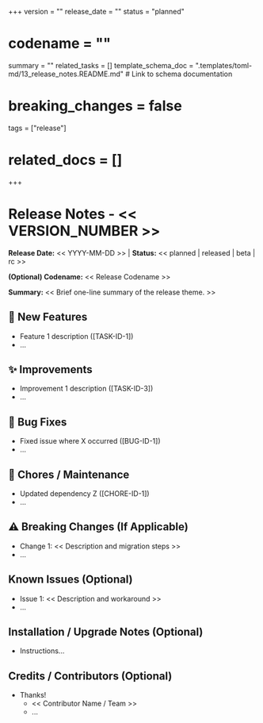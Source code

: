 +++
version = ""
release_date = ""
status = "planned"
# codename = ""
summary = ""
related_tasks = []
template_schema_doc = ".templates/toml-md/13_release_notes.README.md" # Link to schema documentation
# breaking_changes = false
tags = ["release"]
# related_docs = []
+++

# Release Notes - << VERSION_NUMBER >>

**Release Date:** << YYYY-MM-DD >> | **Status:** << planned | released | beta | rc >>

**(Optional) Codename:** << Release Codename >>

**Summary:** << Brief one-line summary of the release theme. >>

## 🚀 New Features

*   Feature 1 description ([TASK-ID-1])
*   ...

## ✨ Improvements

*   Improvement 1 description ([TASK-ID-3])
*   ...

## 🐛 Bug Fixes

*   Fixed issue where X occurred ([BUG-ID-1])
*   ...

## 🧹 Chores / Maintenance

*   Updated dependency Z ([CHORE-ID-1])
*   ...

## ⚠️ Breaking Changes (If Applicable)

*   Change 1: << Description and migration steps >>
*   ...

## Known Issues (Optional)

*   Issue 1: << Description and workaround >>
*   ...

## Installation / Upgrade Notes (Optional)

*   Instructions...

## Credits / Contributors (Optional)

*   Thanks!
    *   << Contributor Name / Team >>
    *   ...